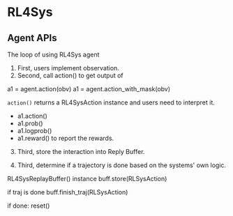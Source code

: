 # RL4Sys

## Agent APIs

The loop of using RL4Sys agent

1. First, users implement observation.
2. Second, call action() to get output of 

a1 = agent.action(obv)
a1 = agent.action_with_mask(obv)

`action()` returns a RL4SysAction instance and users need to interpret it.

* a1.action()
* a1.prob()
* a1.logprob()
* a1.reward() to report the rewards.

3. Third, store the interaction into Reply Buffer.


4. Third, determine if a trajectory is done based on the systems' own logic.


RL4SysReplayBuffer() instance
buff.store(RLSysAction)

if traj is done
    buff.finish_traj(RLSysAction)

if done:
    reset()

